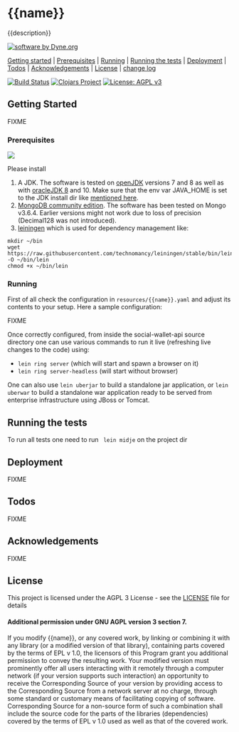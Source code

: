 # {{name}}

{{description}}

<a href="https://www.dyne.org"><img
src="https://secrets.dyne.org/static/img/swbydyne.png"
alt="software by Dyne.org"
title="software by Dyne.org" class="pull-right"></a>

[Getting started](#Getting-Started) | [Prerequisites](#Prerequisites) | [Running](#Running) | [Running the tests](#Running-the-tests) | [Deployment](#Deployment) | [Todos](#Todos) | [Acknowledgements](#Acknowledgements) | [License](#License) | [change log](https://github.com/dyne/{{name}}/blob/master/CHANGELOG.markdown) 

[![Build Status](https://travis-ci.org/dyne/{{name}}.svg?branch=master)](https://travis-ci.org/dyne/{{name}})
[![Clojars Project](https://img.shields.io/clojars/v/{{name}}.svg)](https://clojars.org/{{name}})
[![License: AGPL v3](https://img.shields.io/badge/License-AGPL%20v3-blue.svg)](https://www.gnu.org/licenses/agpl-3.0)

## Getting Started

FIXME

### Prerequisites

<img class="pull-left" src="https://secrets.dyne.org/static/img/leiningen.jpg"
style="padding-right: 1.5em">

Please install
1. A JDK. The software is tested on [openJDK](http://openjdk.java.net/) versions 7 and 8 as well as with [oracleJDK 8](http://www.oracle.com/technetwork/java/javase/downloads/jdk8-downloads-2133151.html) and 10. Make sure that the env var JAVA_HOME is set to the JDK install dir like [mentioned here](https://docs.oracle.com/cd/E19182-01/820-7851/inst_cli_jdk_javahome_t/index.html).
2. [MongoDB community edition](https://docs.mongodb.com/manual/administration/install-community/). The software has been tested on Mongo v3.6.4. Earlier versions might not work due to loss of precision (Decimal128 was not introduced).
3. [leiningen](https://leiningen.org/) which is used for dependency management like:
```
mkdir ~/bin
wget https://raw.githubusercontent.com/technomancy/leiningen/stable/bin/lein -O ~/bin/lein
chmod +x ~/bin/lein
```

### Running 

First of all check the configuration in
`resources/{{name}}.yaml` and adjust its contents to your
setup. Here a sample configuration:

FIXME

Once correctly configured, from inside the social-wallet-api source
directory one can use various commands to run it live (refreshing live
changes to the code) using:

- `lein ring server` (which will start and spawn a browser on it)
- `lein ring server-headless` (will start without browser)

One can also use `lein uberjar` to build a standalone jar application,
or `lein uberwar` to build a standalone war application ready to be
served from enterprise infrastructure using JBoss or Tomcat.

## Running the tests

To run all tests one need to run
` lein midje`
on the project dir


## Deployment

FIXME

## Todos

FIXME

## Acknowledgements

FIXME

## License

This project is licensed under the AGPL 3 License - see the [LICENSE](LICENSE) file for details

#### Additional permission under GNU AGPL version 3 section 7.

If you modify {{name}}, or any covered work, by linking or combining it with any library (or a modified version of that library), containing parts covered by the terms of EPL v 1.0, the licensors of this Program grant you additional permission to convey the resulting work. Your modified version must prominently offer all users interacting with it remotely through a computer network (if your version supports such interaction) an opportunity to receive the Corresponding Source of your version by providing access to the Corresponding Source from a network server at no charge, through some standard or customary means of facilitating copying of software. Corresponding Source for a non-source form of such a combination shall include the source code for the parts of the libraries (dependencies) covered by the terms of EPL v 1.0 used as well as that of the covered work.


